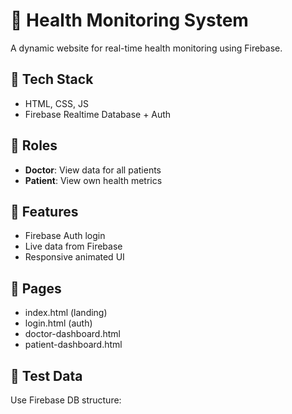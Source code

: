 # 🏥 Health Monitoring System

A dynamic website for real-time health monitoring using Firebase.

## 🔧 Tech Stack
- HTML, CSS, JS
- Firebase Realtime Database + Auth

## 👥 Roles
- **Doctor**: View data for all patients
- **Patient**: View own health metrics

## 🚀 Features
- Firebase Auth login
- Live data from Firebase
- Responsive animated UI

## 📁 Pages
- index.html (landing)
- login.html (auth)
- doctor-dashboard.html
- patient-dashboard.html

## 🧪 Test Data
Use Firebase DB structure:
